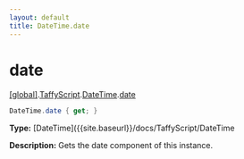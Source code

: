 ```yaml
---
layout: default
title: DateTime.date
---
```


# date

[\[global\]]({{site.baseurl}}/docs/).[TaffyScript]({{site.baseurl}}/docs/TaffyScript/).[DateTime]({{site.baseurl}}/docs/TaffyScript/DateTime/).[date]({{site.baseurl}}/docs/TaffyScript/DateTime/date/)

```cs
DateTime.date { get; }
```

**Type:** [DateTime]({{site.baseurl}}/docs/TaffyScript/DateTime

**Description:** Gets the date component of this instance.
